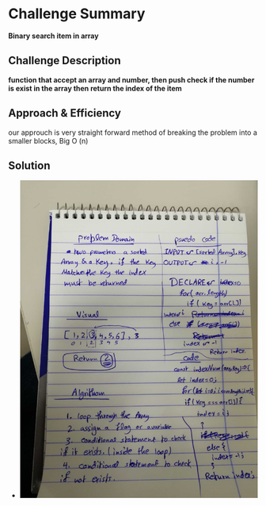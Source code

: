 # Challenge Summary

**Binary search item in array**

## Challenge Description

**function that accept an array and number, then push check if the number is exist in the array then return the index of the item**

## Approach & Efficiency
our approuch is very straight forward method of breaking the problem into a smaller blocks, 
Big O (n)

## Solution
- ![whiteboard image](assets/array-binary-search.jpg)